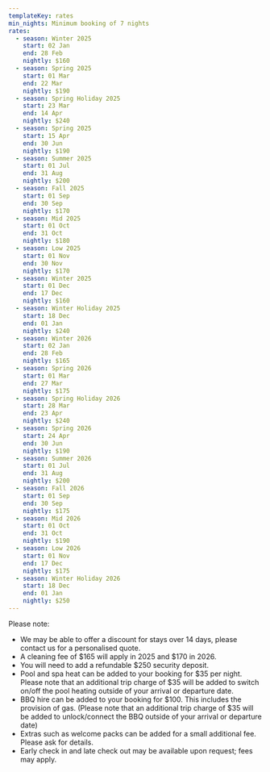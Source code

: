 ```yaml
---
templateKey: rates
min_nights: Minimum booking of 7 nights
rates:
  - season: Winter 2025
    start: 02 Jan
    end: 28 Feb
    nightly: $160
  - season: Spring 2025
    start: 01 Mar
    end: 22 Mar
    nightly: $190
  - season: Spring Holiday 2025
    start: 23 Mar
    end: 14 Apr
    nightly: $240
  - season: Spring 2025
    start: 15 Apr
    end: 30 Jun
    nightly: $190
  - season: Summer 2025
    start: 01 Jul
    end: 31 Aug
    nightly: $200
  - season: Fall 2025
    start: 01 Sep
    end: 30 Sep
    nightly: $170
  - season: Mid 2025
    start: 01 Oct
    end: 31 Oct
    nightly: $180
  - season: Low 2025
    start: 01 Nov
    end: 30 Nov
    nightly: $170
  - season: Winter 2025
    start: 01 Dec
    end: 17 Dec
    nightly: $160
  - season: Winter Holiday 2025
    start: 18 Dec
    end: 01 Jan
    nightly: $240
  - season: Winter 2026
    start: 02 Jan
    end: 28 Feb
    nightly: $165
  - season: Spring 2026
    start: 01 Mar
    end: 27 Mar
    nightly: $175
  - season: Spring Holiday 2026
    start: 28 Mar
    end: 23 Apr
    nightly: $240
  - season: Spring 2026
    start: 24 Apr
    end: 30 Jun
    nightly: $190
  - season: Summer 2026
    start: 01 Jul
    end: 31 Aug
    nightly: $200
  - season: Fall 2026
    start: 01 Sep
    end: 30 Sep
    nightly: $175
  - season: Mid 2026
    start: 01 Oct
    end: 31 Oct
    nightly: $190
  - season: Low 2026
    start: 01 Nov
    end: 17 Dec
    nightly: $175
  - season: Winter Holiday 2026
    start: 18 Dec
    end: 01 Jan
    nightly: $250
---
```

Please note:

* We may be able to offer a discount for stays over 14 days, please contact us for a personalised quote.
* A cleaning fee of $165 will apply in 2025 and $170 in 2026.
* You will need to add a refundable $250 security deposit.
* Pool and spa heat can be added to your booking for $35 per night. Please note that an additional trip charge of $35 will be added to switch on/off the pool heating outside of your arrival or departure date.
* BBQ hire can be added to your booking for $100. This includes the provision of gas. (Please note that an additional trip charge of $35 will be added to unlock/connect the BBQ outside of your arrival or departure date)
* Extras such as welcome packs can be added for a small additional fee. Please ask for details.
* Early check in and late check out may be available upon request; fees may apply.